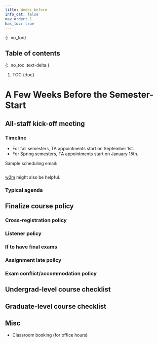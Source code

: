 ```yaml
---
title: Weeks before
info_cat: false
nav_order: 1
has_toc: true
---
```

{: .no_toc}

## Table of contents
{: .no_toc .text-delta }

1. TOC
{:toc}

# A Few Weeks Before the Semester-Start

## All-staff kick-off meeting

### Timeline
- For fall semesters, TA appointments start on September 1st. 
- For Spring semesters, TA appointments start on January 15th. 

Sample scheduling email:
```markdown
```
[w2m]({{site.baseurl}}/info/misc_tools/#when2meet) might also be helpful.


### Typical agenda


## Finalize course policy
### Cross-registration policy
### Listener policy
### If to have final exams
### Assignment late policy

### Exam conflict/accommodation policy


## Undergrad-level course checklist

## Graduate-level course checklist

## Misc
- Classroom booking (for office hours)



